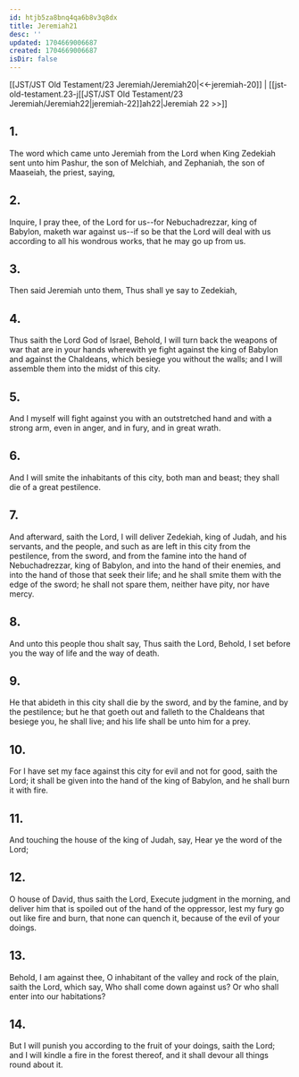 ```yaml
---
id: htjb5za8bnq4qa6b8v3q8dx
title: Jeremiah21
desc: ''
updated: 1704669006687
created: 1704669006687
isDir: false
---
```

[[JST/JST Old Testament/23 Jeremiah/Jeremiah20|<<-jeremiah-20]] | [[jst-old-testament.23-j[[JST/JST Old Testament/23 Jeremiah/Jeremiah22|jeremiah-22]]ah22|Jeremiah 22 >>]]
## 1.
The word which came unto Jeremiah from the Lord when King Zedekiah sent unto him Pashur, the son of Melchiah, and Zephaniah, the son of Maaseiah, the priest, saying,
## 2.
Inquire, I pray thee, of the Lord for us\--for Nebuchadrezzar, king of Babylon, maketh war against us\--if so be that the Lord will deal with us according to all his wondrous works, that he may go up from us.
## 3.
Then said Jeremiah unto them, Thus shall ye say to Zedekiah,
## 4.
Thus saith the Lord God of Israel, Behold, I will turn back the weapons of war that are in your hands wherewith ye fight against the king of Babylon and against the Chaldeans, which besiege you without the walls; and I will assemble them into the midst of this city.
## 5.
And I myself will fight against you with an outstretched hand and with a strong arm, even in anger, and in fury, and in great wrath.
## 6.
And I will smite the inhabitants of this city, both man and beast; they shall die of a great pestilence.
## 7.
And afterward, saith the Lord, I will deliver Zedekiah, king of Judah, and his servants, and the people, and such as are left in this city from the pestilence, from the sword, and from the famine into the hand of Nebuchadrezzar, king of Babylon, and into the hand of their enemies, and into the hand of those that seek their life; and he shall smite them with the edge of the sword; he shall not spare them, neither have pity, nor have mercy.
## 8.
And unto this people thou shalt say, Thus saith the Lord, Behold, I set before you the way of life and the way of death.
## 9.
He that abideth in this city shall die by the sword, and by the famine, and by the pestilence; but he that goeth out and falleth to the Chaldeans that besiege you, he shall live; and his life shall be unto him for a prey.
## 10.
For I have set my face against this city for evil and not for good, saith the Lord; it shall be given into the hand of the king of Babylon, and he shall burn it with fire.
## 11.
And touching the house of the king of Judah, say, Hear ye the word of the Lord;
## 12.
O house of David, thus saith the Lord, Execute judgment in the morning, and deliver him that is spoiled out of the hand of the oppressor, lest my fury go out like fire and burn, that none can quench it, because of the evil of your doings.
## 13.
Behold, I am against thee, O inhabitant of the valley and rock of the plain, saith the Lord, which say, Who shall come down against us? Or who shall enter into our habitations?
## 14.
But I will punish you according to the fruit of your doings, saith the Lord; and I will kindle a fire in the forest thereof, and it shall devour all things round about it.

